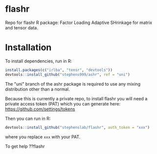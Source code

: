 <!-- README.md is generated from README.Rmd. Please edit that file -->
flashr
======

Repo for flashr R package: Factor Loading Adaptive SHrinkage for matrix and tensor data.

Installation
============

To install dependencies, run in R:

``` r
install.packages(c("irlba", "tensr", "devtools"))
devtools::install_github("stephens999/ashr", ref = "uni")
```

The "uni" branch of the ashr package is required to use any mixing distribution other than a normal.

Because this is currently a private repo, to install flashr you will need a private access token (PAT) which you can generate here: <https://github.com/settings/tokens>

Then you can run in R:

``` r
devtools::install_github("stephenslab/flashr", auth_token = "xxx")
```

where you replace `xxx` with your PAT.

To get help ??flashr
